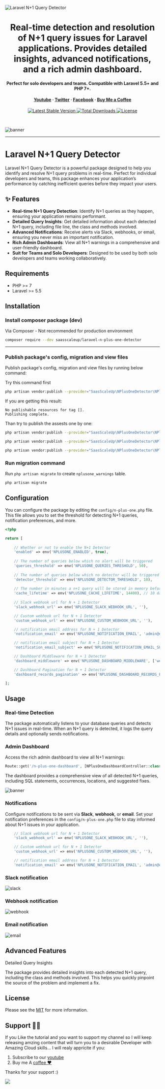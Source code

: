 ![Laravel N+1 Query Detector](https://github.com/saasscaleup/laravel-n-plus-one-detector/blob/master/nplusone-saasscaleup.png?raw=true)

<h1 align="center">Real-time detection and resolution of N+1 query issues for Laravel applications. Provides detailed insights, advanced notifications, and a rich admin dashboard. </h1>
<h4 align="center">Perfect for solo developers and teams. Compatible with Laravel 5.5+ and PHP 7+.</h4>

<h4 align="center">
  <a href="https://youtube.com/@ScaleUpSaaS">Youtube</a>
  <span> · </span>
  <a href="https://twitter.com/ScaleUpSaaS">Twitter</a>
  <span> · </span>
  <a href="https://facebook.com/ScaleUpSaaS">Facebook</a>
  <span> · </span>
  <a href="https://buymeacoffee.com/scaleupsaas">Buy Me a Coffee</a>
</h4>

<p align="center">
   <a href="https://packagist.org/packages/saasscaleup/laravel-console-log">
      <img src="https://img.shields.io/packagist/v/saasscaleup/laravel-n-plus-one-detector.svg?style=flat-square" alt="Latest Stable Version">
  </a>

  <a href="https://packagist.org/packages/saasscaleup/laravel-console-log">
      <img src="https://img.shields.io/packagist/dt/saasscaleup/laravel-n-plus-one-detector.svg?style=flat-square" alt="Total Downloads">
  </a>

  <a href="https://packagist.org/packages/saasscaleup/laravel-console-log">
    <img src="https://img.shields.io/packagist/l/saasscaleup/laravel-n-plus-one-detector.svg?style=flat-square" alt="License">
  </a>
</p>
<br>

![banner](https://github.com/saasscaleup/laravel-n-plus-one-detector/blob/master/dashboard.png?raw=true)
<br>
<hr></hr>

# Laravel N+1 Query Detector

Laravel N+1 Query Detector is a powerful package designed to help you identify and resolve N+1 query problems in real-time. Perfect for individual developers and teams, this package enhances your application’s performance by catching inefficient queries before they impact your users.


## ✨ Features

- **Real-time N+1 Query Detection**: Identify N+1 queries as they happen, ensuring your application remains performant.
- **Detailed Query Insights**: Get detailed information about each detected N+1 query, including file line, the class and methods involved.
- **Advanced Notifications**: Receive alerts via Slack, webhooks, or email, ensuring you never miss an important notification.
- **Rich Admin Dashboards**: View all N+1 warnings in a comprehensive and user-friendly dashboard.
- **Suit for Teams and Solo Developers**: Designed to be used by both solo developers and teams working collaboratively.


## Requirements

 - PHP >= 7
 - Laravel >= 5.5

## Installation

### Install composer package (dev)

Via Composer - Not recommended for production environment

``` bash
composer require --dev saasscaleup/laravel-n-plus-one-detector
```

---

### Publish package's config, migration and view files

Publish package's config, migration and view files by running below command:

Try this command first

```bash
php artisan vendor:publish --provider="SaasScaleUp\NPlusOneDetector\NPlusOneDetectorServiceProvider"
```

If you are getting this result:

 ```
No publishable resources for tag [].
Publishing complete.
```

Than try to publish the assests one by one:

```bash
php artisan vendor:publish --provider="SaasScaleUp\NPlusOneDetector\NPlusOneDetectorServiceProvider" --tag=config
```

```bash
php artisan vendor:publish --provider="SaasScaleUp\NPlusOneDetector\NPlusOneDetectorServiceProvider" --tag=views
```

```bash
php artisan vendor:publish --provider="SaasScaleUp\NPlusOneDetector\NPlusOneDetectorServiceProvider" --tag=migrations
```

### Run migration command

Run `php artisan migrate` to create `nplusone_warnings` table.

```bash
php artisan migrate
```


## Configuration

You can configure the package by editing the `config/n-plus-one.php` file. This file allows you to set the threshold for detecting N+1 queries, notification preferences, and more.

```php
<?php

return [
    
    // Whether or not to enable the N+1 Detector
    'enabled' => env('NPLUSONE_ENABLED', true),
    
    // The number of queries below which no alert will be triggered
    'queries_threshold' => env('NPLUSONE_QUERIES_THRESHOLD', 50),
    
    // The number of queries below which no detector will be triggered
    'detector_threshold' => env('NPLUSONE_DETECTOR_THRESHOLD', 10),
    
    // The number in minutes a n+1 query will be stored in memory before being discarded. So it won't repeat itself
    'cache_lifetime' => env('NPLUSONE_CACHE_LIFETIME', 14400), // 10 days
      
    // Slack webhook url for N + 1 Detector
    'slack_webhook_url' => env('NPLUSONE_SLACK_WEBHOOK_URL', ''),

    // Custom webhook url for N + 1 Detector
    'custom_webhook_url' => env('NPLUSONE_CUSTOM_WEBHOOK_URL', ''),

    // notification email address for N + 1 Detector
    'notification_email' => env('NPLUSONE_NOTIFICATION_EMAIL', 'admin@example.com'), // also possible: 'admin@example.com,admin2@example.com'

    // notification email subject for N + 1 Detector
    'notification_email_subject' => env('NPLUSONE_NOTIFICATION_EMAIL_SUBJECT', 'N+1 Detector Notification'),

    // Dashboard Middleware for N + 1 Detector
    'dashboard_middleware' => env('NPLUSONE_DASHBOARD_MIDDLEWARE', ['web', 'auth']),

    // Dashboard Pagination for N + 1 Detector
    'dashboard_records_pagination' => env('NPLUSONE_DASHBOARD_RECORDS_PAGINATION', 10),

];
```

## Usage

### Real-time Detection

The package automatically listens to your database queries and detects N+1 issues in real-time. When an N+1 query is detected, it logs the query details and optionally sends notifications.

### Admin Dashboard

Access the rich admin dashboard to view all N+1 warnings:

```php
Route::get('/n-plus-one-dashboard', [NPlusOneDashboardController::class, 'index'])->name('n-plus-one.dashboard');
```

The dashboard provides a comprehensive view of all detected N+1 queries, including SQL statements, occurrences, locations, and suggested fixes.

![banner](https://github.com/saasscaleup/laravel-n-plus-one-detector/blob/master/dashboard.png?raw=true)


### Notifications

Configure notifications to be sent via **Slack**, **webhook**, or **email**. Set your notification preferences in the `config/n-plus-one.php` file to stay informed about N+1 issues in your application.

```php
    // Slack webhook url for N + 1 Detector
    'slack_webhook_url' => env('NPLUSONE_SLACK_WEBHOOK_URL', ''),

    // Custom webhook url for N + 1 Detector
    'custom_webhook_url' => env('NPLUSONE_CUSTOM_WEBHOOK_URL', ''),

    // notification email address for N + 1 Detector
    'notification_email' => env('NPLUSONE_NOTIFICATION_EMAIL', 'admin@example.com'), // also possible: 'admin@example.com,admin2@example.com'
```

### Slack notification
![slack](https://github.com/saasscaleup/laravel-n-plus-one-detector/blob/master/slack1-notification.png?raw=true)
### Webhook notification
![webhook](https://github.com/saasscaleup/laravel-n-plus-one-detector/blob/master/webhook-notification.png?raw=true)
### Email notification
![email](https://github.com/saasscaleup/laravel-n-plus-one-detector/blob/master/email-notification.png?raw=true)


## Advanced Features

Detailed Query Insights

The package provides detailed insights into each detected N+1 query, including the class and methods involved. This helps you quickly pinpoint the source of the problem and implement a fix.

## License

Please see the [MIT](license.md) for more information.


## Support 🙏😃
  
 If you Like the tutorial and you want to support my channel so I will keep releasing amzing content that will turn you to a desirable Developer with Amazing Cloud skills... I will realy appricite if you:
 
 1. Subscribe to our [youtube](http://www.youtube.com/@ScaleUpSaaS?sub_confirmation=1)
 2. Buy me A [coffee ❤️](https://www.buymeacoffee.com/scaleupsaas)

Thanks for your support :)

<a href="https://www.buymeacoffee.com/scaleupsaas"><img src="https://img.buymeacoffee.com/button-api/?text=Buy me a coffee&emoji=&slug=scaleupsaas&button_colour=FFDD00&font_colour=000000&font_family=Cookie&outline_colour=000000&coffee_colour=ffffff" /></a>


